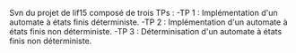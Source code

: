 Svn du projet de lif15 composé de trois TPs :
-TP 1 : Implémentation d'un automate à états finis déterministe.
-TP 2 : Implémentation d'un automate à états finis non déterministe.
-TP 3 : Déterminisation d'un automate à états finis non déterministe.